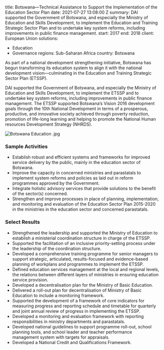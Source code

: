 
title: Botswana—Technical Assistance to Support the Implementation of the Education
  Sector Plan
date: 2021-07-27 13:08:00 Z
summary: DAI supported the Government of Botswana, and especially the Ministry of
  Education and Skills Development, to implement the Education and Training Strategic
  Sector Plan and to undertake key system reforms, including improvements in public
  finance management.
start: 2017
end: 2018
client: European Union
solutions:
- Education
- Governance
regions: Sub-Saharan Africa
country: Botswana


As part of a national development strengthening initiative, Botswana has begun transforming its education system to align it with the national development vision—culminating in the Education and Training Strategic Sector Plan (ETSSP).

DAI supported the Government of Botswana, and especially the Ministry of Education and Skills Development, to implement the ETSSP and to undertake key system reforms, including improvements in public finance management. The ETSSP supported Botswana’s Vision 2016 development goals through the 10th National Development in terms of a prosperous, productive, and innovative society achieved through poverty reduction, promotion of life-long learning and helping to promote the National Human resources Development Strategy (NHRDS).

![Botswana Education .jpg](/uploads/Botswana%20Education%20.jpg)

### Sample Activities

* Establish robust and efficient systems and frameworks for improved service delivery by the public, mainly in the education sector of Botswana.
* Improve the capacity in concerned ministries and parastatals to implement system reforms and policies as laid out in reform programmes approved by the Government.
* Integrate holistic advisory services that provide solutions to the benefit of the sector(s) concerned.
* Strengthen and improve processes in place of planning, implementation, and monitoring and evaluation of the Education Sector Plan 2015-2020 in the ministries in the education sector and concerned parastatals.

### Select Results

* Strengthened the leadership and supported the Ministry of Education to establish a ministerial coordination structure in charge of the ETSSP.
* Supported the facilitation of an inclusive priority-setting process under the leadership of the coordination structure.
* Developed a comprehensive training programme for senior managers to support strategic, articulated, results-focused and evidence-based planning of workplans and programmes to implement the ETSSP.
* Defined education services management at the local and regional levels, the relations between different layers of ministries in ensuring education service provision.
* Developed a decentralisation plan for the Ministry of Basic Education.
* Delivered a roll-out plan for decentralisation of Ministry of Basic Education to include a monitoring framework.
* Supported the development of a framework of core indicators for measuring progress and reporting schedule and timetable for quarterly and joint annual review of progress in implementing the ETSSP.
* Developed a monitoring and evaluation framework with reporting responsibilities in ministry departments and parastatals.
* Developed national guidelines to support programme roll-out, school planning tools, and school leader and teacher performance management system with targets for appraisals.
* Developed a National Credit and Qualifications Framework.
